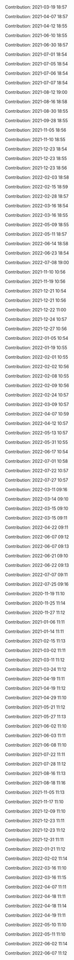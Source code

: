 Contribution: 2021-03-19 18:57

Contribution: 2021-04-07 18:57

Contribution: 2021-04-12 18:55

Contribution: 2021-06-10 18:55

Contribution: 2021-06-30 18:57

Contribution: 2021-07-01 18:54

Contribution: 2021-07-05 18:54

Contribution: 2021-07-06 18:54

Contribution: 2021-07-07 18:54

Contribution: 2021-08-12 19:00

Contribution: 2021-08-16 18:58

Contribution: 2021-08-30 18:55

Contribution: 2021-09-28 18:55

Contribution: 2021-11-05 18:56

Contribution: 2021-11-10 18:55

Contribution: 2021-12-23 18:54

Contribution: 2021-12-23 18:55

Contribution: 2021-12-23 18:56

Contribution: 2022-02-03 18:58

Contribution: 2022-02-15 18:59

Contribution: 2022-02-28 18:57

Contribution: 2022-03-16 18:54

Contribution: 2022-03-16 18:55

Contribution: 2022-05-09 18:55

Contribution: 2022-05-11 18:57

Contribution: 2022-06-14 18:58

Contribution: 2022-06-23 18:54

Contribution: 2022-07-08 19:00

Contribution: 2021-11-10 10:56

Contribution: 2021-11-19 10:56

Contribution: 2021-12-21 10:54

Contribution: 2021-12-21 10:56

Contribution: 2021-12-22 11:00

Contribution: 2021-12-24 10:57

Contribution: 2021-12-27 10:56

Contribution: 2022-01-05 10:54

Contribution: 2022-01-19 10:55

Contribution: 2022-02-01 10:55

Contribution: 2022-02-02 10:56

Contribution: 2022-02-08 10:55

Contribution: 2022-02-09 10:56

Contribution: 2022-02-24 10:57

Contribution: 2022-03-09 10:57

Contribution: 2022-04-07 10:59

Contribution: 2022-04-12 10:57

Contribution: 2022-05-13 10:57

Contribution: 2022-05-31 10:55

Contribution: 2022-06-17 10:54

Contribution: 2022-07-01 10:58

Contribution: 2022-07-22 10:57

Contribution: 2022-07-27 10:57

Contribution: 2022-03-11 09:16

Contribution: 2022-03-14 09:10

Contribution: 2022-03-15 09:10

Contribution: 2022-03-15 09:11

Contribution: 2022-04-22 09:11

Contribution: 2022-06-07 09:12

Contribution: 2022-06-07 09:13

Contribution: 2022-06-21 09:10

Contribution: 2022-06-22 09:13

Contribution: 2022-07-07 09:11

Contribution: 2022-07-25 09:16

Contribution: 2020-11-19 11:10

Contribution: 2020-11-25 11:14

Contribution: 2020-11-27 11:12

Contribution: 2021-01-06 11:11

Contribution: 2021-01-14 11:11

Contribution: 2021-02-15 11:13

Contribution: 2021-03-02 11:11

Contribution: 2021-03-11 11:12

Contribution: 2021-03-24 11:12

Contribution: 2021-04-19 11:11

Contribution: 2021-04-19 11:12

Contribution: 2021-04-29 11:10

Contribution: 2021-05-21 11:12

Contribution: 2021-05-27 11:13

Contribution: 2021-06-02 11:10

Contribution: 2021-06-03 11:11

Contribution: 2021-06-08 11:10

Contribution: 2021-07-22 11:11

Contribution: 2021-07-28 11:12

Contribution: 2021-08-16 11:13

Contribution: 2021-08-18 11:16

Contribution: 2021-11-05 11:13

Contribution: 2021-11-17 11:10

Contribution: 2021-12-09 11:10

Contribution: 2021-12-23 11:11

Contribution: 2021-12-23 11:12

Contribution: 2021-12-31 11:11

Contribution: 2022-01-21 11:12

Contribution: 2022-02-02 11:14

Contribution: 2022-03-16 11:10

Contribution: 2022-03-16 11:15

Contribution: 2022-04-07 11:11

Contribution: 2022-04-18 11:11

Contribution: 2022-04-18 11:14

Contribution: 2022-04-19 11:11

Contribution: 2022-05-10 11:10

Contribution: 2022-05-11 11:10

Contribution: 2022-06-02 11:14

Contribution: 2022-06-07 11:12

